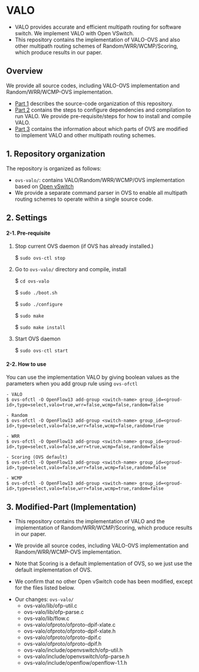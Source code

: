 # VALO 
* VALO provides accurate and efficient multipath routing for software switch. We implement VALO with Open VSwitch.    
* This repository contains the implementation of VALO-OVS and also other multipath routing schemes of Random/WRR/WCMP/Scoring, which produce results in our paper.

## Overview

We provide all source codes, including VALO-OVS implementation and Random/WRR/WCMP-OVS implementation.

* [Part 1](#Repository-organization) describes the source-code organization of this repository.
* [Part 2](#Settings) contains the steps to configure dependencies and compilation to run VALO. We provide pre-requisite/steps for how to install and compile VALO.
* [Part 3](#Modified-Part) contains the information about which parts of OVS are modified to implement VALO and other multipath routing schemes.

## 1. Repository organization 

The repository is organized as follows:

* `ovs-valo/`: contains VALO/Random/WRR/WCMP/OVS implementation based on [Open vSwitch](https://github.com/openvswitch/ovs)
* We provide a separate command parser in OVS to enable all multipath routing schemes to operate within a single source code.

## 2. Settings

#### 2-1. Pre-requisite
  1. Stop current OVS daemon (if OVS has already installed.)

      $ `sudo ovs-ctl stop`

  2. Go to `ovs-valo/` directory and compile, install

      $ `cd ovs-valo`

      $ `sudo ./boot.sh`

      $ `sudo ./configure`

      $ `sudo make`

      $ `sudo make install`

  3. Start OVS daemon

      $ `sudo ovs-ctl start`

 #### 2-2. How to use
 You can use the implementation VALO by giving boolean values as the parameters when you add group rule using `ovs-ofctl` <br>
    
    - VALO 
    $ ovs-ofctl -O OpenFlow13 add-group <switch-name> group_id=<groud-id>,type=select,valo=true,wrr=false,wcmp=false,random=false
    
    - Random
    $ ovs-ofctl -O OpenFlow13 add-group <switch-name> group_id=<groud-id>,type=select,valo=false,wrr=false,wcmp=false,random=true
    
    - WRR 
    $ ovs-ofctl -O OpenFlow13 add-group <switch-name> group_id=<groud-id>,type=select,valo=false,wrr=true,wcmp=false,random=false
    
    - Scoring (OVS default)
    $ ovs-ofctl -O OpenFlow13 add-group <switch-name> group_id=<groud-id>,type=select,valo=false,wrr=false,wcmp=false,random=false
    
    - WCMP 
    $ ovs-ofctl -O OpenFlow13 add-group <switch-name> group_id=<groud-id>,type=select,valo=false,wrr=false,wcmp=true,random=false

 
## 3. Modified-Part (Implementation)

- This repository contains the implementation of VALO and the implementation of Random/WRR/WCMP/Scoring, which produce results in our paper. <be>

- We provide all source codes, including VALO-OVS implementation and Random/WRR/WCMP-OVS implementation. <be>

- Note that Scoring is a default implementation of OVS, so we just use the default implementation of OVS.

- We confirm that no other Open vSwitch code has been modified, except for the files listed below.<br>
* Our changes: `ovs-valo/`
    * ovs-valo/lib/ofp-util.c
    * ovs-valo/lib/ofp-parse.c
    * ovs-valo/lib/flow.c
    * ovs-valo/ofproto/ofproto-dpif-xlate.c
    * ovs-valo/ofproto/ofproto-dpif-xlate.h
    * ovs-valo/ofproto/ofproto-dpif.c
    * ovs-valo/ofproto/ofproto-dpif.h
    * ovs-valo/include/openvswitch/ofp-util.h
    * ovs-valo/include/openvswitch/ofp-parse.h
    * ovs-valo/include/openflow/openflow-1.1.h
  

